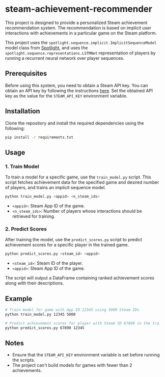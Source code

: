 # steam-achievement-recommender

This project is designed to provide a personalized Steam achievement recommendation system. The recommendation is based on implicit user interactions with achievements in a particular game on the Steam platform.

This project uses the `spotlight.sequence.implicit.ImplicitSequenceModel` model class from [Spotlight](https://github.com/maciejkula/spotlight), and uses the `spotlight.sequence.representations.LSTMNet` representation of players by running a recurrent neural network over player sequences.

## Prerequisites

Before using this system, you need to obtain a Steam API key. You can obtain an API key by following the instructions [here](https://steamcommunity.com/dev/apikey). Set the obtained API key as the value for the `STEAM_API_KEY` environment variable.

## Installation

Clone the repository and install the required dependencies using the following:

```bash
pip install -r requirements.txt
```

## Usage

### 1. Train Model

To train a model for a specific game, use the `train_model.py` script. This script fetches achievement data for the specified game and desired number of players, and trains an implicit sequence model.

```bash
python train_model.py <appid> <n_steam_ids>
```

- `<appid>`: Steam App ID of the game.
- `<n_steam_ids>`: Number of players whose interactions should be retrieved for training.

### 2. Predict Scores

After training the model, use the `predict_scores.py` script to predict achievement scores for a specific player in the trained game.

```bash
python predict_scores.py <steam_id> <appid>
```

- `<steam_id>`: Steam ID of the player.
- `<appid>`: Steam App ID of the game.

The script will output a DataFrame containing ranked achievement scores along with their descriptions.

## Example

```bash
# Train model for game with App ID 12345 using 5000 Steam IDs
python train_model.py 12345 5000

# Predict achievement scores for player with Steam ID 67890 in the trained game
python predict_scores.py 67890 12345
```

## Notes

* Ensure that the `STEAM_API_KEY` environment variable is set before running the scripts.
* The project can't build models for games with fewer than 2 achievements.
